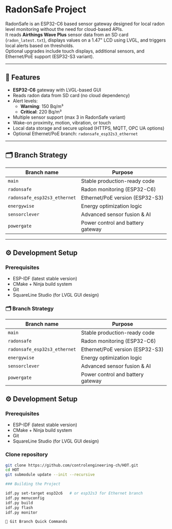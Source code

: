 # RadonSafe Project

RadonSafe is an ESP32-C6 based sensor gateway designed for local radon level monitoring without the need for cloud-based APIs.  
It reads **Airthings Wave Plus** sensor data from an SD card (`radon_latest.txt`), displays values on a 1.47" LCD using LVGL, and triggers local alerts based on thresholds.  
Optional upgrades include touch displays, additional sensors, and Ethernet/PoE support (ESP32-S3 variant).

---

## 📌 Features
- **ESP32-C6** gateway with LVGL-based GUI
- Reads radon data from SD card (no cloud dependency)
- Alert levels:
  - **Warning**: 150 Bq/m³
  - **Critical**: 220 Bq/m³
- Multiple sensor support (max 3 in RadonSafe variant)
- Wake-on proximity, motion, vibration, or touch
- Local data storage and secure upload (HTTPS, MQTT, OPC UA options)
- Optional Ethernet/PoE branch: `radonsafe_esp32s3_ethernet`

---

## 🗂 Branch Strategy
| Branch name                     | Purpose |
|----------------------------------|---------|
| `main`                           | Stable production-ready code |
| `radonsafe`                      | Radon monitoring (ESP32-C6) |
| `radonsafe_esp32s3_ethernet`     | Ethernet/PoE version (ESP32-S3) |
| `energywise`                     | Energy optimization logic |
| `sensorclever`                   | Advanced sensor fusion & AI |
| `powergate`                      | Power control and battery gateway |

---

## ⚙️ Development Setup

### Prerequisites
- ESP-IDF (latest stable version)
- CMake + Ninja build system
- Git
- SquareLine Studio (for LVGL GUI design)



### 🗂 Branch Strategy
| Branch name                     | Purpose |
|----------------------------------|---------|
| `main`                           | Stable production-ready code |
| `radonsafe`                      | Radon monitoring (ESP32-C6) |
| `radonsafe_esp32s3_ethernet`     | Ethernet/PoE version (ESP32-S3) |
| `energywise`                     | Energy optimization logic |
| `sensorclever`                   | Advanced sensor fusion & AI |
| `powergate`                      | Power control and battery gateway |

## ⚙️ Development Setup

### Prerequisites
- ESP-IDF (latest stable version)
- CMake + Ninja build system
- Git
- SquareLine Studio (for LVGL GUI design)

### Clone repository

```bash
git clone https://github.com/controlengineering-ch/HOT.git
cd HOT
git submodule update --init --recursive

### Building the Project

idf.py set-target esp32c6   # or esp32s3 for Ethernet branch
idf.py menuconfig
idf.py build
idf.py flash
idf.py monitor

📄 Git Branch Quick Commands

